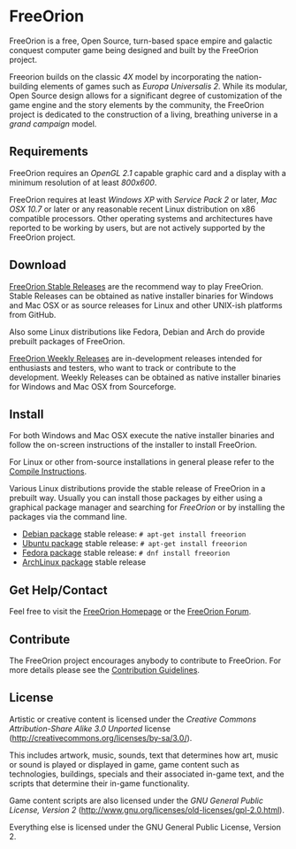 # FreeOrion

FreeOrion is a free, Open Source, turn-based space empire and galactic conquest
computer game being designed and built by the FreeOrion project.

Freeorion builds on the classic *4X* model by incorporating the nation-building
elements of games such as *Europa Universalis 2*.  While its modular,
Open Source design allows for a significant degree of customization of the game
engine and the story elements by the community, the FreeOrion project is
dedicated to the construction of a living, breathing universe in a
*grand campaign* model.


## Requirements

FreeOrion requires an *OpenGL 2.1* capable graphic card and a display with a
minimum resolution of at least *800x600*.

FreeOrion requires at least *Windows XP* with *Service Pack 2* or later,
*Mac OSX 10.7* or later or any reasonable recent Linux distribution on x86
compatible processors.  Other operating systems and architectures have reported
to be working by users, but are not actively supported by the FreeOrion project.


## Download

[FreeOrion Stable Releases] are the recommend way to play FreeOrion.  Stable
Releases can be obtained as native installer binaries for Windows and Mac OSX
or as source releases for Linux and other UNIX-ish platforms from GitHub.

Also some Linux distributions like Fedora, Debian and Arch do provide prebuilt
packages of FreeOrion.

[FreeOrion Weekly Releases] are in-development releases intended for enthusiasts
and testers, who want to track or contribute to the development.  Weekly
Releases can be obtained as native installer binaries for Windows and Mac OSX
from Sourceforge.


## Install

For both Windows and Mac OSX execute the native installer binaries and follow
the on-screen instructions of the installer to install FreeOrion.

For Linux or other from-source installations in general please refer to the
[Compile Instructions].

Various Linux distributions provide the stable release of FreeOrion in
a prebuilt way.  Usually you can install those packages by either using
a graphical package manager and searching for *FreeOrion* or by installing the
packages via the command line.

  * [Debian package] stable release: `# apt-get install freeorion`
  * [Ubuntu package] stable release: `# apt-get install freeorion`
  * [Fedora package] stable release: `# dnf install freeorion`
  * [ArchLinux package] stable release


## Get Help/Contact

Feel free to visit the [FreeOrion Homepage] or the [FreeOrion Forum].


## Contribute

The FreeOrion project encourages anybody to contribute to FreeOrion. For more
details please see the [Contribution Guidelines](CONTRIBUTING.md).


## License

Artistic or creative content is licensed under the *Creative Commons
Attribution-Share Alike 3.0 Unported* license
(http://creativecommons.org/licenses/by-sa/3.0/).

This includes artwork, music, sounds, text that determines how art, music or
sound is played or displayed in game, game content such as technologies,
buildings, specials and their associated in-game text, and the scripts that
determine their in-game functionality.

Game content scripts are also licensed under the *GNU General Public License,
Version 2* (http://www.gnu.org/licenses/old-licenses/gpl-2.0.html).

Everything else is licensed under the GNU General Public License, Version 2.


[FreeOrion Homepage]: http://www.freeorion.org/
[FreeOrion Forum]: http://www.freeorion.org/forum/
[FreeOrion Stable Releases]: https://github.com/freeorion/freeorion/releases
[FreeOrion Weekly Releases]: https://sourceforge.net/projects/freeorion/files/FreeOrion/Test/
[FreeOrion Development]: https://github.com/freeorion/freeorion
[Compile Instructions]: http://www.freeorion.org/index.php/Compile
[Debian Package]: https://packages.debian.org/source/sid/freeorion
[Ubuntu Package]: https://launchpad.net/ubuntu/+source/freeorion
[Fedora Package]: https://admin.fedoraproject.org/pkgdb/package/rpms/freeorion/
[ArchLinux Package]: https://aur.archlinux.org/packages/freeorion/
